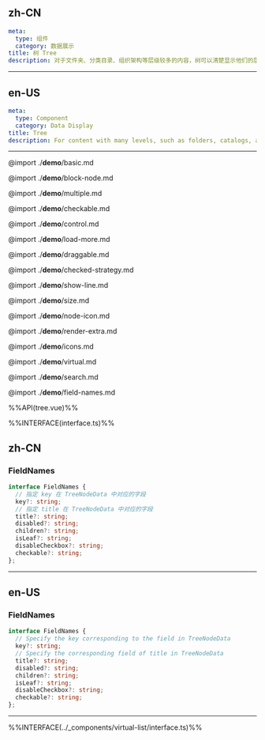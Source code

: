 ## zh-CN
```yaml
meta:
  type: 组件
  category: 数据展示
title: 树 Tree
description: 对于文件夹、分类目录、组织架构等层级较多的内容，树可以清楚显示他们的层级关系，并具有展开、收起、选择等交互功能。
```
---
## en-US
```yaml
meta:
  type: Component
  category: Data Display
title: Tree
description: For content with many levels, such as folders, catalogs, and organizational structures, the tree can clearly show their hierarchical relationship, and has interactive functions such as expanding, collapsing, and selecting.
```
---

@import ./__demo__/basic.md

@import ./__demo__/block-node.md

@import ./__demo__/multiple.md

@import ./__demo__/checkable.md

@import ./__demo__/control.md

@import ./__demo__/load-more.md

@import ./__demo__/draggable.md

@import ./__demo__/checked-strategy.md

@import ./__demo__/show-line.md

@import ./__demo__/size.md

@import ./__demo__/node-icon.md

@import ./__demo__/render-extra.md

@import ./__demo__/icons.md

@import ./__demo__/virtual.md

@import ./__demo__/search.md

@import ./__demo__/field-names.md

%%API(tree.vue)%%

%%INTERFACE(interface.ts)%%

## zh-CN
### FieldNames

```ts
interface FieldNames {
  // 指定 key 在 TreeNodeData 中对应的字段
  key?: string;
  // 指定 title 在 TreeNodeData 中对应的字段
  title?: string;
  disabled?: string;
  children?: string;
  isLeaf?: string;
  disableCheckbox?: string;
  checkable?: string;
};
```
---
## en-US
### FieldNames

```ts
interface FieldNames {
  // Specify the key corresponding to the field in TreeNodeData
  key?: string;
  // Specify the corresponding field of title in TreeNodeData
  title?: string;
  disabled?: string;
  children?: string;
  isLeaf?: string;
  disableCheckbox?: string;
  checkable?: string;
};
```
---

%%INTERFACE(../_components/virtual-list/interface.ts)%%
